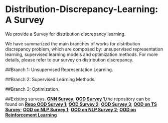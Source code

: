 # Distribution-Discrepancy-Learning: A Survey

We provide a Survey for distribution discrepancy learning. 

We have summarized the main branches of works for distribution discrepancy problem, which are composed by: unsupervised representation learning, supervised learning models and optimization methods. 
For more details, please refer to our survey on distribution discrepancy.

##Branch 1: Unsupervised Representation Learning.

##Branch 2: Supervised Learning Methods.

##Branch 3: Optimization.

##Existing surveys.
[**GNN Survey**](https://arxiv.org/pdf/1901.00596);
[**OOD Survey 1**](https://arxiv.org/abs/2108.13624),the repository can  be found on [**Repo OOD Survey 1**](https://out-of-distribution-generalization.com/);
[**OOD Survey 2**](https://arxiv.org/pdf/2110.11334);
[**OOD Survey 3**](https://arxiv.org/pdf/2403.01874);
[**OOD on TS Survey**](https://arxiv.org/abs/2503.13868);
[**OOD on NLP Survey 1**](https://www.ijcai.org/proceedings/2023/0749.pdf);
[**OOD on NLP Survey 2**](https://arxiv.org/pdf/2305.03236);
[**OOD on Reinforcement Learning**](https://arxiv.org/pdf/2404.07099)

